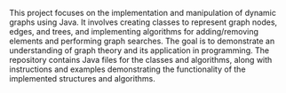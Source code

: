 This project focuses on the implementation and manipulation of dynamic graphs using Java. It involves creating classes to represent graph nodes, edges, and trees, and implementing algorithms for adding/removing elements and performing graph searches. The goal is to demonstrate an understanding of graph theory and its application in programming. The repository contains Java files for the classes and algorithms, along with instructions and examples demonstrating the functionality of the implemented structures and algorithms.
